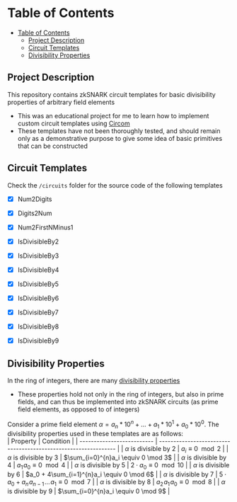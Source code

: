 # Table of Contents
- [Table of Contents](#table-of-contents)
  - [Project Description](#project-description)
  - [Circuit Templates](#circuit-templates)
  - [Divisibility Properties](#divisibility-properties)


## Project Description
This repository contains zkSNARK circuit templates for basic divisibility properties of arbitrary field elements
* This was an educational project for me to learn how to implement custom circuit templates using [Circom](https://github.com/iden3/circom)
* These templates have not been thoroughly tested, and should remain only as a demonstrative purpose to give some idea of basic primitives that can be constructed 


## Circuit Templates

Check the `/circuits` folder for the source code of the following templates

- [x] Num2Digits
- [x] Digits2Num
- [x] Num2FirstNMinus1
- [x] IsDivisibleBy2 
- [x] IsDivisibleBy3
- [x] IsDivisibleBy4
- [x] IsDivisibleBy5
- [x] IsDivisibleBy6
- [x] IsDivisibleBy7
- [x] IsDivisibleBy8
- [x] IsDivisibleBy9


## Divisibility Properties
In the ring of integers, there are many [divisibility properties](https://en.wikipedia.org/wiki/Divisibility_rule#Divisibility_rules_for_numbers_1%E2%80%9330)
* These properties hold not only in the ring of integers, but also in prime fields, and can thus be implemented into zkSNARK circuits (as prime field elements, as opposed to of integers)

Consider a prime field element $\alpha = a_n*10^n + \dots + a_1*10^1 + a_0*10^0$. The divisibility properties used in these templates are as follows:  
| Property                   | Condition                                                       |
| -------------------------- | --------------------------------------------------------------- |
| $\alpha$ is divisible by 2 | $a_i \equiv 0 \mod 2$                                           |
| $\alpha$ is divisible by 3 | $\sum_{i=0}^{n}a_i \equiv 0 \mod 3$                             |
| $\alpha$ is divisible by 4 | $a_1 \! a_0 \equiv 0 \mod 4$                                    |
| $\alpha$ is divisible by 5 | $2\cdot a_0 \equiv 0 \mod 10$                                   |
| $\alpha$ is divisible by 6 | $a_0 + 4\sum_{i=1}^{n}a_i \equiv 0 \mod 6$                      |
| $\alpha$ is divisible by 7 | $5\cdot a_0 + a_n \! a_{n-1} \! \dots \! a_{1} \equiv 0 \mod 7$ |
| $\alpha$ is divisible by 8 | $a_2 \! a_1 \! a_0 \equiv 0 \mod 8$                             |
| $\alpha$ is divisible by 9 | $\sum_{i=0}^{n}a_i \equiv 0 \mod 9$                             |

